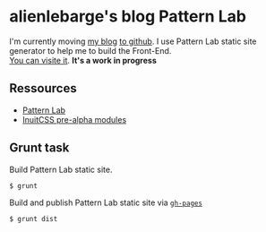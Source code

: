 # alienlebarge's blog Pattern Lab

I'm currently moving [my blog](http://www.alienlebarge.ch) [to github](https://github.com/alienlebarge/alienlebarge.github.com). I use Pattern Lab static site generator to help me to build the Front-End.  
[You can visite it](http://alienlebarge.github.io/alienlebarge-patternlab/). **It's a work in progress**

## Ressources

- [Pattern Lab](https://github.com/pattern-lab/patternlab-php)
- [InuitCSS pre-alpha modules](https://github.com/inuitcss)

## Grunt task

Build Pattern Lab static site.
```
$ grunt
```

Build and publish Pattern Lab static site via [`gh-pages`](http://pages.github.com/)
```
$ grunt dist
```
